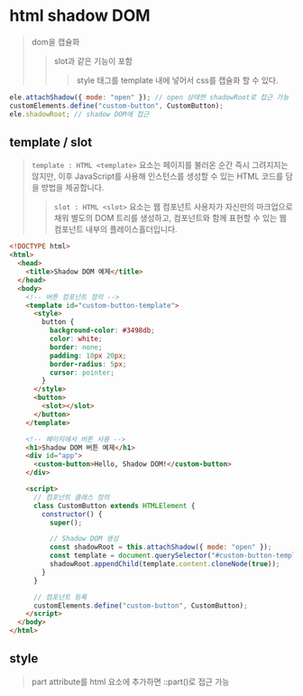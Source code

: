 # html shadow DOM

> dom을 캡슐화
>
> > slot과 같은 기능이 포함
> >
> > > style 태그를 template 내에 넣어서 css를 캡슐화 할 수 있다.

```js
ele.attachShadow({ mode: "open" }); // open 상태면 shadowRoot로 접근 가능
customElements.define("custom-button", CustomButton);
ele.shadowRoot; // shadow DOM에 접근
```

## template / slot

> `template : HTML <template>` 요소는 페이지를 불러온 순간 즉시 그려지지는 않지만, 이후 JavaScript를 사용해 인스턴스를 생성할 수 있는 HTML 코드를 담을 방법을 제공합니다.
>
> > `slot : HTML <slot>` 요소는 웹 컴포넌트 사용자가 자신만의 마크업으로 채워 별도의 DOM 트리를 생성하고, 컴포넌트와 함께 표현할 수 있는 웹 컴포넌트 내부의 플레이스홀더입니다.

```html
<!DOCTYPE html>
<html>
  <head>
    <title>Shadow DOM 예제</title>
  </head>
  <body>
    <!-- 버튼 컴포넌트 정의 -->
    <template id="custom-button-template">
      <style>
        button {
          background-color: #3498db;
          color: white;
          border: none;
          padding: 10px 20px;
          border-radius: 5px;
          cursor: pointer;
        }
      </style>
      <button>
        <slot></slot>
      </button>
    </template>

    <!-- 페이지에서 버튼 사용 -->
    <h1>Shadow DOM 버튼 예제</h1>
    <div id="app">
      <custom-button>Hello, Shadow DOM!</custom-button>
    </div>

    <script>
      // 컴포넌트 클래스 정의
      class CustomButton extends HTMLElement {
        constructor() {
          super();

          // Shadow DOM 생성
          const shadowRoot = this.attachShadow({ mode: "open" });
          const template = document.querySelector("#custom-button-template");
          shadowRoot.appendChild(template.content.cloneNode(true));
        }
      }

      // 컴포넌트 등록
      customElements.define("custom-button", CustomButton);
    </script>
  </body>
</html>
```

## style

> part attribute를 html 요소에 추가하면 ::part()로 접근 가능
